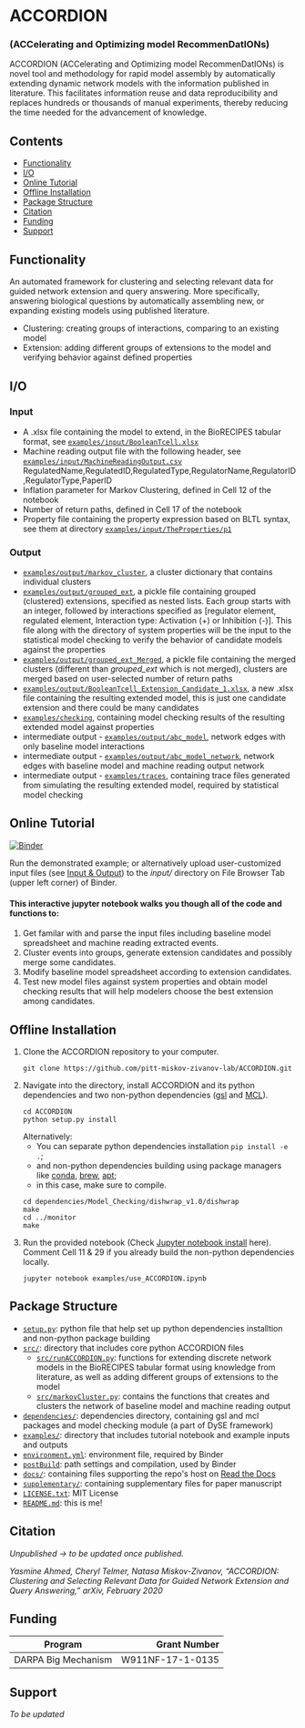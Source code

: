 # ACCORDION

### (ACCelerating and Optimizing model RecommenDatIONs)

ACCORDION (ACCelerating and Optimizing model RecommenDatIONs) is novel tool and methodology for rapid model assembly by automatically extending dynamic network models with the information published in literature. This facilitates information reuse and data reproducibility and replaces hundreds or thousands of manual experiments, thereby reducing the time needed for the advancement of knowledge.

## Contents

- [Functionality](#Functionality)
- [I/O](#I/O)
- [Online Tutorial](#OnlineTutorial)
- [Offline Installation](#Installation)
- [Package Structure](#PackageStructure)
- [Citation](#citation)
- [Funding](#funding)
- [Support](#Support)

## Functionality
An automated framework for clustering and selecting relevant data for guided network extension and query answering. More specifically, answering biological questions by automatically assembling new, or expanding existing models using published literature.
- Clustering: creating groups of interactions, comparing to an existing model
- Extension: adding different groups of extensions to the model and verifying behavior against defined properties

## I/O

### Input
- A .xlsx file containing the model to extend, in the BioRECIPES tabular format, see [`examples/input/BooleanTcell.xlsx`](examples/input/BooleanTcell.xlsx)
- Machine reading output file with the following header, see [`examples/input/MachineReadingOutput.csv`](examples/input/MachineReadingOutput.csv)
RegulatedName,RegulatedID,RegulatedType,RegulatorName,RegulatorID,RegulatorType,PaperID
- Inflation parameter for Markov Clustering, defined in Cell 12 of the notebook
- Number of return paths, defined in Cell 17 of the notebook
- Property file containing the property expression based on BLTL syntax, see them at directory [`examples/input/TheProperties/p1`](examples/input/TheProperties/p1)

### Output

- [`examples/output/markov_cluster`](examples/output/markov_cluster), a cluster dictionary that contains individual clusters
- [`examples/output/grouped_ext`](examples/output/grouped_ext), a pickle file containing grouped (clustered) extensions, specified as nested lists. Each group starts with an integer, followed by interactions specified as [regulator element, regulated element, Interaction type: Activation (+) or Inhibition (-)]. This file along with the directory of system properties will be the input to the statistical model checking to verify the behavior of candidate models against the properties
- [`examples/output/grouped_ext_Merged`](examples/output/grouped_ext_Merged), a pickle file containing the merged clusters (different than _grouped_ext_ which is not merged), clusters are merged based on user-selected number of return paths
- [`examples/output/BooleanTcell_Extension_Candidate_1.xlsx`](examples/output/BooleanTcell_Extension_Candidate_1.xlsx), a new .xlsx file containing the resulting extended model, this is just one candidate extension and there could be many candidates
- [`examples/checking`](examples/checking), containing model checking results of the resulting extended model against properties
- intermediate output - [`examples/output/abc_model`](examples/output/abc_model), network edges with only baseline model interactions
- intermediate output - [`examples/output/abc_model_network`](examples/output/abc_model_network), network edges with baseline model and machine reading output network
- intermediate output - [`examples/traces`](examples/traces), containing trace files generated from simulating the resulting extended model, required by statistical model checking

## Online Tutorial
[![Binder](https://mybinder.org/badge_logo.svg)](https://mybinder.org/v2/gh/pitt-miskov-zivanov-lab/ACCORDION/HEAD)

Run the demonstrated example; or alternatively upload user-customized input files (see [Input & Output](#Input&Output)) to the _input/_ directory on File Browser Tab (upper left corner) of Binder.

#### This interactive jupyter notebook walks you though all of the code and functions to:

1. Get familar with and parse the input files including baseline model spreadsheet and machine reading extracted events.
2. Cluster events into groups, generate extension candidates and possibly merge some candidates.
3. Modify baseline model spreadsheet according to extension candidates.
4. Test new model files against system properties and obtain model checking results that will help modelers choose the best extension among candidates.

## Offline Installation

1. Clone the ACCORDION repository to your computer.
   ```
   git clone https://github.com/pitt-miskov-zivanov-lab/ACCORDION.git
   ```
2. Navigate into the directory, install ACCORDION and its python dependencies and two non-python dependencies ([gsl](https://www.gnu.org/software/gsl/) and [MCL](http://micans.org/mcl/)).
   ```
   cd ACCORDION
   python setup.py install
   ```
   Alternatively:
   - You can separate python dependencies installation `pip install -e .`;
   - and non-python dependencies building using package managers like [conda](https://anaconda.org/bioconda/mcl), [brew](https://formulae.brew.sh/formula/gsl), [apt](https://manpages.ubuntu.com/manpages/jammy/en/man8/apt.8.html);
   - in this case, make sure to compile.
   ```
   cd dependencies/Model_Checking/dishwrap_v1.0/dishwrap
   make
   cd ../monitor
   make
   ```
3. Run the provided notebook (Check [Jupyter notebook install](https://jupyter.org/install) here). Comment Cell 11 & 29 if you already build the non-python dependencies locally.
   ```
   jupyter notebook examples/use_ACCORDION.ipynb
   ```

## Package Structure

- [`setup.py`](#setup.py): python file that help set up python dependencies installtion and non-python package building
- [`src/`](#src/): directory that includes core python ACCORDION files
  - [`src/runACCORDION.py`](#src/runACCORDION.py): functions for extending discrete network models in the BioRECIPES tabular format using knowledge from literature, as well as adding different groups of extensions to the model
  - [`src/markovCluster.py`](#src/markovCluster.py): contains the functions that creates and clusters the network of baseline model and machine reading output
- [`dependencies/`](#dependencies/): dependencies directory, containing gsl and mcl packages and model checking module (a part of DySE framework)
- [`examples/`](#examples/): directory that includes tutorial notebook and example inputs and outputs
- [`environment.yml`](#environment.yml): environment file, required by Binder
- [`postBuild`](#postBuild): path settings and compilation, used by Binder
- [`docs/`](#docs/): containing files supporting the repo's host on [Read the Docs](https://accordion.readthedocs.io)
- [`supplementary/`](#supplementary): containing supplementary files for paper manuscript
- [`LICENSE.txt`](#LICENSE.txt): MIT License
- [`README.md`](#README.md): this is me!

## Citation

_Unpublished -> to be updated once published._

_Yasmine Ahmed, Cheryl Telmer, Natasa Miskov-Zivanov, “ACCORDION: Clustering and Selecting Relevant Data for Guided Network Extension and Query Answering,” arXiv, February 2020_

## Funding

| Program             |     Grant Number |
| ------------------- | ---------------: |
| DARPA Big Mechanism | W911NF-17-1-0135 |

## Support
_To be updated_
